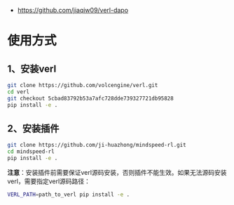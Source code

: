 - https://github.com/jiaqiw09/verl-dapo

# 使用方式
## 1、安装verl
```bash
git clone https://github.com/volcengine/verl.git
cd verl
git checkout 5cbad83792b53a7afc728dde739327721db95828
pip install -e .
```

## 2、安装插件
```bash
git clone https://github.com/ji-huazhong/mindspeed-rl.git
cd mindspeed-rl
pip install -e .
```

**注意**：安装插件前需要保证verl源码安装，否则插件不能生效。如果无法源码安装verl，需要指定verl源码路径：

```bash
VERL_PATH=path_to_verl pip install -e .
```
